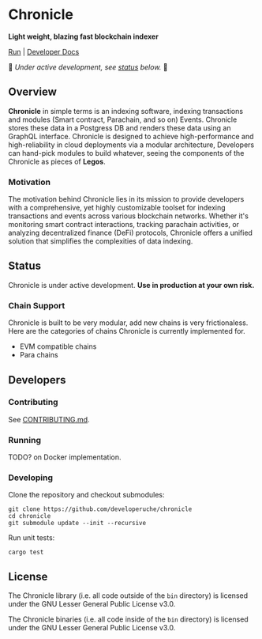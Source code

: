 # Chronicle

**Light weight, blazing fast blockchain indexer**

[Run](#running) | [Developer Docs](./docs)

🚧 *Under active development, see [status](#status) below.* 🚧

## Overview
**Chronicle** in simple terms is an indexing software, indexing transactions and modules (Smart contract, Parachain, and so on) Events. Chronicle stores these data in a Postgress DB and renders these data using an GraphQL interface. Chronicle is designed to achieve high-performance and high-reliability in cloud deployments via a modular architecture, Developers can hand-pick modules to build whatever, seeing the components of the Chronicle as pieces of **Legos**.



### Motivation

The motivation behind Chronicle lies in its mission to provide developers with a comprehensive, yet highly customizable toolset for indexing transactions and events across various blockchain networks. Whether it's monitoring smart contract interactions, tracking parachain activities, or analyzing decentralized finance (DeFi) protocols, Chronicle offers a unified solution that simplifies the complexities of data indexing.

## Status

Chronicle is under active development.
**Use in production at your own risk.**


### Chain Support
Chronicle is built to be very modular, add new chains is very frictionaless. Here are the categories of chains Chronicle is currently implemented for.

* EVM compatible chains
* Para chains


## Developers

### Contributing

See [CONTRIBUTING.md](CONTRIBUTING.md).

### Running

TODO? on Docker implementation.

### Developing

Clone the repository and checkout submodules:
```
git clone https://github.com/developeruche/chronicle
cd chronicle
git submodule update --init --recursive
```

Run unit tests:
```
cargo test
```


## License

The Chronicle library (i.e. all code outside of the `bin` directory) is licensed under the GNU Lesser General Public License v3.0.

The Chronicle binaries (i.e. all code inside of the `bin` directory) is licensed under the GNU Lesser General Public License v3.0.